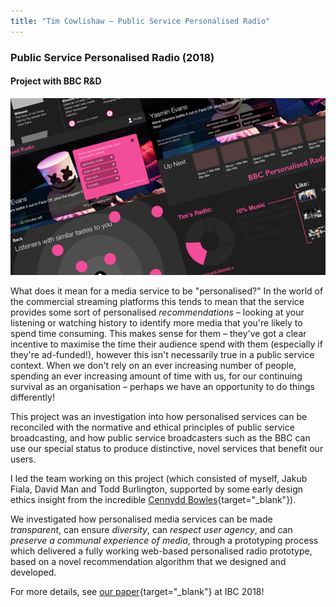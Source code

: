 ```yaml
---
title: "Tim Cowlishaw — Public Service Personalised Radio"
---
```


### Public Service Personalised Radio (2018)
#### Project with BBC R&D

![A montage of the the interface of our public service personalised radio app](/assets/img/radio.png)

What does it mean for a media service to be "personalised?" In the world of the commercial streaming platforms this tends to mean that the service provides some sort of personalised _recommendations_ – looking at your listening or watching history to identify more media that you're likely to spend time consuming. This makes sense for them – they've got a clear incentive to maximise the time their audience spend with them (especially if they're ad-funded!), however this isn't necessarily true in a public service context. When we don't rely on an ever increasing number of people, spending an ever increasing amount of time with us, for our continuing survival as an organisation – perhaps we have an opportunity to do things differently!

This project was an investigation into how personalised services can be reconciled with the normative and ethical principles of public service broadcasting, and how public service broadcasters such as the BBC can use our special status to produce distinctive, novel services that benefit our users.

I led the team working on this project (which consisted of myself, Jakub Fiala, David Man and Todd Burlington, supported by some early design ethics insight from the incredible [Cennydd Bowles](https://www.cennydd.com/){target="_blank"}).

We investigated how personalised media services can be made _transparent_, can ensure _diversity_, can _respect user agency_, and can _preserve a communal experience of media_, through a prototyping process which delivered a fully working web-based personalised radio prototype, based on a novel recommendation algorithm that we designed and developed.

For more details, see [our paper](https://www.ibc.org/download?ac=6481){target="_blank"} at IBC 2018!
